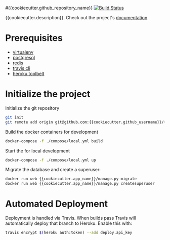 #{{cookiecutter.github_repository_name}}
[![Build Status](https://travis-ci.org/{{cookiecutter.github_username}}/{{cookiecutter.github_repository_name}}.svg?branch=master)](https://travis-ci.org/{{cookiecutter.github_username}}/{{cookiecutter.github_repository_name}})

{{cookiecutter.description}}. Check out the project's [documentation](http://{{cookiecutter.github_username}}.github.io/{{cookiecutter.github_repository_name}}/).

# Prerequisites
- [virtualenv](https://virtualenv.pypa.io/en/latest/)
- [postgresql](http://www.postgresql.org/)
- [redis](http://redis.io/)
- [travis cli](http://blog.travis-ci.com/2013-01-14-new-client/)
- [heroku toolbelt](https://toolbelt.heroku.com/)

# Initialize the project

Initialize the git repository

```bash
git init
git remote add origin git@github.com:{{cookiecutter.github_username}}/{{cookiecutter.github_repository_name}}.git
```

Build the docker containers for development

```bash
docker-compose -f ./compose/local.yml build
```

Start the for local development

```bash
docker-compose -f ./compose/local.yml up
```

Migrate the database and create a superuser:
```bash
docker run web {{cookiecutter.app_name}}/manage.py migrate
docker run web {{cookiecutter.app_name}}/manage.py createsuperuser
```


# Automated Deployment
Deployment is handled via Travis. When builds pass Travis will automatically deploy that branch to Heroku. Enable this with:
```bash
travis encrypt $(heroku auth:token) --add deploy.api_key
```
